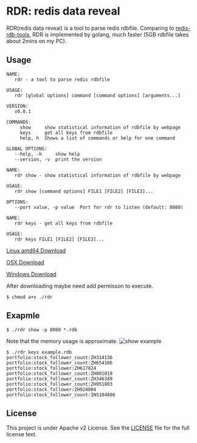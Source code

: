 RDR: redis data reveal
=================================================

RDR(redis data reveal) is a tool to parse redis rdbfile. Comparing to [redis-rdb-tools](https://github.com/sripathikrishnan/redis-rdb-tools), RDR is implemented by golang, much faster (5GB rdbfile takes about 2mins on my PC).

## Usage

```
NAME:
   rdr - a tool to parse redis rdbfile

USAGE:
   rdr [global options] command [command options] [arguments...]

VERSION:
   v0.0.1

COMMANDS:
     show     show statistical information of rdbfile by webpage
     keys     get all keys from rdbfile
     help, h  Shows a list of commands or help for one command

GLOBAL OPTIONS:
   --help, -h     show help
   --version, -v  print the version
```

```
NAME:
   rdr show - show statistical information of rdbfile by webpage

USAGE:
   rdr show [command options] FILE1 [FILE2] [FILE3]...

OPTIONS:
   --port value, -p value  Port for rdr to listen (default: 8080)
```

```
NAME:
   rdr keys - get all keys from rdbfile

USAGE:
   rdr keys FILE1 [FILE2] [FILE3]...
```

[Linux amd64 Download](http://ohjx11q65.bkt.clouddn.com/rdr)

[OSX Download](http://ohjw7fr2u.bkt.clouddn.com/rdr)

[Windows Download](http://pb2xz7wd2.bkt.clouddn.com/rdr.exe)

After downloading maybe need add permisson to execute.

```
$ chmod a+x ./rdr
```

## Exapmle
```
$ ./rdr show -p 8080 *.rdb
```
Note that the memory usage is approximate.
![show example](http://ohjx11q65.bkt.clouddn.com/example.png)

```
$ ./rdr keys example.rdb
portfolio:stock_follower_count:ZH314136
portfolio:stock_follower_count:ZH654106
portfolio:stock_follower:ZH617824
portfolio:stock_follower_count:ZH001019
portfolio:stock_follower_count:ZH346349
portfolio:stock_follower_count:ZH951803
portfolio:stock_follower:ZH924804
portfolio:stock_follower_count:INS104806
```

## License

This project is under Apache v2 License. See the [LICENSE](LICENSE) file for the full license text.
